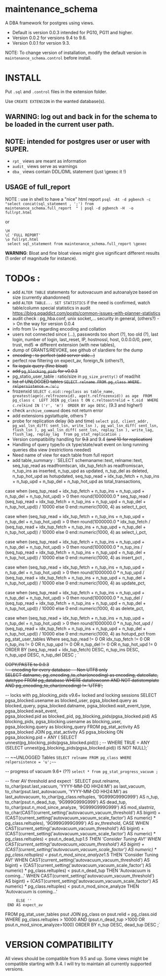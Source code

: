 # maintenance_schema

A DBA framework for postgres using views. 

* Default is version 0.0.3 intended for PG10, PG11 and higher. 
* Version 0.0.2 for versions 9.4 to 9.6.
* Version 0.0.1 for version 9.3.

NOTE: To change version of installation, modify the default version in `maintenance_schema.control` before install.

# INSTALL

Put `.sql` and `.control` files in the extension folder.

Use `CREATE EXTENSION` in the wanted database(s).

## **WARNING**: log out and back in for the schema to be loaded in the current user path.

## **NOTE**: intended for postgres user or user with SUPER.

* `rpt_` views are meant as information 
* `audit_` views serve as warnings 
* `dba_` views contain DDL/DML statement (just \gexec it !)

## USAGE of full_report 
NOTE : use in shell to have a "nice" html report
`psql -At -d pgbench -c "select concat(sql_statement , ';') from maintenance_schema.full_report  " | psql -d pgbench -H  -o fullrpt.html`

or

~~~
\H
\C 'FULL REPORT'
\o fullrpt.html
 select sql_statement from maintenance_schema.full_report \gexec
~~~

**WARNING**:
Bloat and fine bloat views might give significant different results (1 order of magnitude for instance). 


# **TODOs** :
- add `ALTER TABLE` statements for autovacuum and autoanalyze based on size (currently abandonned)
- add `ALTER TABLE... SET STATISTICS` if the need is confirmed, watch table/column special statistics in audit
https://blog.pgaddict.com/posts/common-issues-with-planner-statistics
- audit check : pg_hba.conf, unix socket,...  security in general, (others?) -> On the way for version 0.0.4
- info from \l+ regarding encoding and collation
- users not connected since (...), passwords too short (?), too old (?), last login, number of login, last_reset, IP, hostnossl, host, 0.0.0.0/0, peer, trust, md5 => different extension (with new tables),
- dump of GRANTS/REVOKE, see github of slardiere for the dump
- ~~encoding : to perfect (add server side...)~~
- perfect row filtering on expect_av, foreign_fk (others?),
- ~~fix ioguix query (fine bloat)~~
- ~~add `pg_blocking_pids` for v0.0.3~~
- pg_statio_user_table : ratio/size in `pg_size_pretty()` of read/hit
- ~~list of UNLOGGED tables `SELECT relname FROM pg_class WHERE relpersistence = 'u';`~~
- frozenxid
`SELECT c.oid::regclass as table_name, greatest(age(c.relfrozenxid), age(t.relfrozenxid)) as age 
FROM pg_class c 
LEFT JOIN pg_class t ON c.reltoastrelid = t.oid 
WHERE c.relkind IN ('r', 'm') 
ORDER BY age DESC;` (9.3 and higher!)
- check `archive_command` does not return error
- add extensions pgstattuple, others ?
- probe for replication delay (kb and time) `select pid, client_addr, pg_wal_lsn_diff( sent_lsn, write_lsn ), pg_wal_lsn_diff( sent_lsn, flush_lsn ), pg_wal_lsn_diff( sent_lsn, replay_lsn ), write_lag, flush_lag, replay_lag  from pg_stat_replication ;`
- Version compatibility handling for ~~9.3~~ and 9.4 ~~(and 10 for replication)~~
- Handling of query type/lo ck type/state/wait event on long running queries dba view (restrictions needed)
- Need name of view for each table from full report
- add table_summary : 
`SELECT
 schemaname::text, relname::text,
  seq_tup_read as readfromtscan, 
  idx_tup_fetch as readfromiscan, 
  n_tup_ins as inserted, 
  n_tup_upd as updated, 
  n_tup_del as deleted, 
  n_tup_hot_upd as hotupdated,
 seq_tup_read + idx_tup_fetch + n_tup_ins + n_tup_upd + n_tup_del  + n_tup_hot_upd as total_transactions,
 
 case when
   (seq_tup_read + idx_tup_fetch + n_tup_ins + n_tup_upd + n_tup_del  + n_tup_hot_upd) > 0
 then round(1000000.0 * seq_tup_read / (seq_tup_read + idx_tup_fetch + n_tup_ins + n_tup_upd + n_tup_del  + n_tup_hot_upd)) / 10000
 else 0
 end::numeric(1000, 4) as select_t_pct,
 
 case when
   (seq_tup_read + idx_tup_fetch + n_tup_ins + n_tup_upd + n_tup_del  + n_tup_hot_upd) > 0
 then round(1000000.0 * idx_tup_fetch / (seq_tup_read + idx_tup_fetch + n_tup_ins + n_tup_upd + n_tup_del  + n_tup_hot_upd)) / 10000
 else 0
 end::numeric(1000, 4) as select_i_pct,

 case when (seq_tup_read + idx_tup_fetch + n_tup_ins + n_tup_upd + n_tup_del  + n_tup_hot_upd) > 0
 then
 round(1000000.0 * n_tup_ins / (seq_tup_read + idx_tup_fetch + n_tup_ins + n_tup_upd + n_tup_del  + n_tup_hot_upd)) / 10000
 else 0
 end::numeric(1000, 4) as insert_pct ,

 case when (seq_tup_read + idx_tup_fetch + n_tup_ins + n_tup_upd + n_tup_del  + n_tup_hot_upd) > 0
 then
 round(1000000.0 * n_tup_upd / (seq_tup_read + idx_tup_fetch + n_tup_ins + n_tup_upd + n_tup_del  + n_tup_hot_upd)) / 10000
 else 0
 end::numeric(1000, 4) as update_pct,

 case when (seq_tup_read + idx_tup_fetch + n_tup_ins + n_tup_upd + n_tup_del  + n_tup_hot_upd) > 0
 then round(1000000.0 * n_tup_del / (seq_tup_read + idx_tup_fetch + n_tup_ins + n_tup_upd + n_tup_del  + n_tup_hot_upd)) / 10000
 else 0
 end::numeric(1000, 4) as delete_pct,
 
  case when (seq_tup_read + idx_tup_fetch + n_tup_ins + n_tup_upd + n_tup_del  + n_tup_hot_upd) > 0
 then round(1000000.0 * n_tup_hot_upd / (seq_tup_read + idx_tup_fetch + n_tup_ins + n_tup_upd + n_tup_del  + n_tup_hot_upd)) / 10000
 else 0
 end::numeric(1000, 4) as hotupd_pct
from
  pg_stat_user_tables
Where 
   seq_tup_read     != 0
 OR  idx_tup_fetch  != 0
 OR  n_tup_ins      != 0
 OR  n_tup_upd      != 0
 OR  n_tup_del      != 0
 OR  n_tup_hot_upd  != 0
  ORDER BY (seq_tup_read + idx_tup_fetch) DESC, n_tup_ins DESC, n_tup_upd DESC, n_tup_del DESC ;
  `
  
  ~~COPY/PASTE to 0.0.3   
  `-- encoding for every database
-- Non UTF8 only  
 SELECT datname, pg_encoding_to_char(encoding) as encoding, datcollate, datctype 
 FROM pg_database 
 WHERE  datallowconn 
 AND NOT datistemplate
 AND pg_encoding_to_char(encoding) != 'UTF8';~~
 
 
 
 -- locks  with pg_blocking_pids v9.6+ locked and locking sessions
 SELECT 
     pgsa_blocked.usename as blocked_user, 
     pgsa_blocked.query as blocked_query,
     pgsa_blocked.datname, 
     pgsa_blocked.wait_event_type, 
     pgsa_blocked.wait_event,  
     pgsa_blocked.pid as blocked_pid, 
     pg_blocking_pids(pgsa_blocked.pid) AS blocking_pids,
     pgsa_blocking.usename as blocking_user, 
     pgsa_blocking.query as blocking_query
 FROM pg_stat_activity AS pgsa_blocked
 JOIN pg_stat_activity AS pgsa_blocking 
   ON  pgsa_blocking.pid = ANY ( SELECT unnest(pg_blocking_pids(pgsa_blocked.pid))) ;
 -- WHERE TRUE = ANY (SELECT unnest(pg_blocking_pids(pgsa_blocked.pid)) IS NOT NULL);`
 
 -- ~~UNLOGGED Tables 
 `SELECT relname FROM pg_class WHERE relpersistence = 'u';~~`
 
 -- progress of vacuum 9.6+ (??)
 `select * from pg_stat_progress_vacuum ;`
 
 -- finer AV threshold and expect
 ` SELECT psut.relname,
     to_char(psut.last_vacuum, 'YYYY-MM-DD HH24:MI') as last_vacuum,
     to_char(psut.last_autovacuum, 'YYYY-MM-DD HH24:MI') as last_autovacuum,
     to_char(pg_class.reltuples, '9G999G999G999') AS n_tup,
     to_char(psut.n_dead_tup, '9G999G999G999') AS dead_tup,
         to_char(psut.n_mod_since_analyze, '9G999G999G999') AS mod_slastnlz,
     to_char(CAST(current_setting('autovacuum_vacuum_threshold') AS bigint)
         + (CAST(current_setting('autovacuum_vacuum_scale_factor') AS numeric)
            * pg_class.reltuples), '9G999G999G999') AS av_threshold,
     CASE
	     WHEN CAST(current_setting('autovacuum_vacuum_threshold') AS bigint)
             + (CAST(current_setting('autovacuum_vacuum_scale_factor') AS numeric)
                * pg_class.reltuples) < psut.n_dead_tup*1.5
         THEN 'Consider Tuning AV!'
         WHEN CAST(current_setting('autovacuum_vacuum_threshold') AS bigint)
             + (CAST(current_setting('autovacuum_vacuum_scale_factor') AS numeric)
                * pg_class.reltuples) < psut.n_mod_since_analyze*1.5
         THEN 'Consider Tuning AV!'
         WHEN CAST(current_setting('autovacuum_vacuum_threshold') AS bigint)
             + (CAST(current_setting('autovacuum_vacuum_scale_factor') AS numeric)
                * pg_class.reltuples) < psut.n_dead_tup
         THEN 'Autovacuum is coming...'
         WHEN CAST(current_setting('autovacuum_vacuum_threshold') AS bigint)
             + (CAST(current_setting('autovacuum_vacuum_scale_factor') AS numeric)
                * pg_class.reltuples) < psut.n_mod_since_analyze
         THEN 'Autovacuum is coming...'

         ELSE ''
     END AS expect_av
 FROM pg_stat_user_tables psut
     JOIN pg_class on psut.relid = pg_class.oid
 WHERE pg_class.reltuples > 10000
   AND (psut.n_dead_tup >1000 OR psut.n_mod_since_analyze>1000)
 ORDER BY n_tup DESC, dead_tup DESC ;`

VERSION COMPATIBILITY
=====================

All views should be compatible from 9.5 and up.
Some views might be compatible starting with 9.4.
I will try to maintain all currently supported versions.



